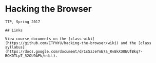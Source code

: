 # Hacking the Browser

~~~ITP, Spring 2016~~~
ITP, Spring 2017

## Links

View course documents on the [class wiki](https://github.com/ITPNYU/hacking-the-browser/wiki) and the [class syllabus](https://docs.google.com/document/d/1sSzJeYnE7a_RvBkXQ8EUfBkq7-BQKDTLpT_52OU9APk/edit).
